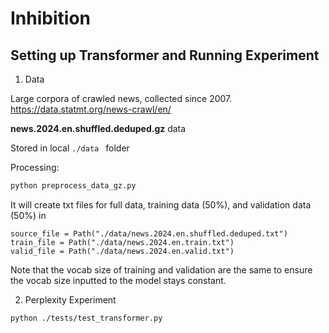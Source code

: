 # Inhibition

## Setting up Transformer and Running Experiment

1. Data

Large corpora of crawled news, collected since 2007. https://data.statmt.org/news-crawl/en/ 

**news.2024.en.shuffled.deduped.gz** data

Stored in local ```./data ``` folder

Processing: 
```bash
python preprocess_data_gz.py
```

It will create txt files for full data, training data (50%), and validation data (50%) in 
```
source_file = Path("./data/news.2024.en.shuffled.deduped.txt")
train_file = Path("./data/news.2024.en.train.txt")
valid_file = Path("./data/news.2024.en.valid.txt")
```

Note that the vocab size of training and validation are the same to ensure the vocab size inputted to the model stays constant.

2. Perplexity Experiment
```bash
python ./tests/test_transformer.py
```